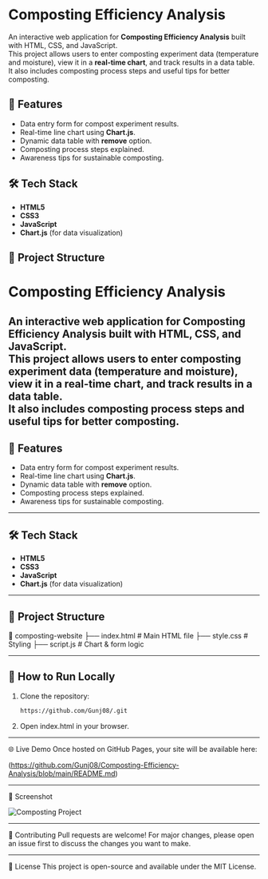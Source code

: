 # Composting Efficiency Analysis

An interactive web application for **Composting Efficiency Analysis** built with HTML, CSS, and JavaScript.  
This project allows users to enter composting experiment data (temperature and moisture), view it in a **real-time chart**, and track results in a data table.  
It also includes composting process steps and useful tips for better composting.

## 🌱 Features
- Data entry form for compost experiment results.
- Real-time line chart using **Chart.js**.
- Dynamic data table with **remove** option.
- Composting process steps explained.
- Awareness tips for sustainable composting.

## 🛠 Tech Stack
- **HTML5**
- **CSS3**
- **JavaScript**
- **Chart.js** (for data visualization)

## 📂 Project Structure
# Composting Efficiency Analysis

An interactive web application for **Composting Efficiency Analysis** built with HTML, CSS, and JavaScript.  
This project allows users to enter composting experiment data (temperature and moisture), view it in a **real-time chart**, and track results in a data table.  
It also includes composting process steps and useful tips for better composting.
---

## 🌱 Features
- Data entry form for compost experiment results.
- Real-time line chart using **Chart.js**.
- Dynamic data table with **remove** option.
- Composting process steps explained.
- Awareness tips for sustainable composting.
---

## 🛠 Tech Stack
- **HTML5**
- **CSS3**
- **JavaScript**
- **Chart.js** (for data visualization)
---

## 📂 Project Structure
📁 composting-website
├── index.html # Main HTML file
├── style.css # Styling
├── script.js # Chart & form logic

---

## 🚀 How to Run Locally
1. Clone the repository:
   ```bash
   https://github.com/Gunj08/.git
2. Open index.html in your browser.

---

🌐 Live Demo
Once hosted on GitHub Pages, your site will be available here:

(https://github.com/Gunj08/Composting-Efficiency-Analysis/blob/main/README.md)

---

📸 Screenshot

![Composting Project](images)

---

🤝 Contributing
Pull requests are welcome! For major changes, please open an issue first to discuss the changes you want to make.

---

📜 License
This project is open-source and available under the MIT License.

